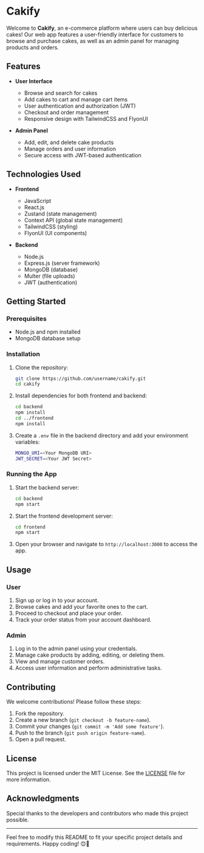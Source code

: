 
# Cakify

Welcome to **Cakify**, an e-commerce platform where users can buy delicious cakes! Our web app features a user-friendly interface for customers to browse and purchase cakes, as well as an admin panel for managing products and orders.

## Features

- **User Interface**
  - Browse and search for cakes
  - Add cakes to cart and manage cart items
  - User authentication and authorization (JWT)
  - Checkout and order management
  - Responsive design with TailwindCSS and FlyonUI

- **Admin Panel**
  - Add, edit, and delete cake products
  - Manage orders and user information
  - Secure access with JWT-based authentication

## Technologies Used

- **Frontend**
  - JavaScript
  - React.js
  - Zustand (state management)
  - Context API (global state management)
  - TailwindCSS (styling)
  - FlyonUI (UI components)

- **Backend**
  - Node.js
  - Express.js (server framework)
  - MongoDB (database)
  - Multer (file uploads)
  - JWT (authentication)

## Getting Started

### Prerequisites

- Node.js and npm installed
- MongoDB database setup

### Installation

1. Clone the repository:
   ```sh
   git clone https://github.com/username/cakify.git
   cd cakify
   ```

2. Install dependencies for both frontend and backend:
   ```sh
   cd backend
   npm install
   cd ../frontend
   npm install
   ```

3. Create a `.env` file in the backend directory and add your environment variables:
   ```sh
   MONGO_URI=<Your MongoDB URI>
   JWT_SECRET=<Your JWT Secret>
   ```

### Running the App

1. Start the backend server:
   ```sh
   cd backend
   npm start
   ```

2. Start the frontend development server:
   ```sh
   cd frontend
   npm start
   ```

3. Open your browser and navigate to `http://localhost:3000` to access the app.

## Usage

### User

1. Sign up or log in to your account.
2. Browse cakes and add your favorite ones to the cart.
3. Proceed to checkout and place your order.
4. Track your order status from your account dashboard.

### Admin

1. Log in to the admin panel using your credentials.
2. Manage cake products by adding, editing, or deleting them.
3. View and manage customer orders.
4. Access user information and perform administrative tasks.

## Contributing

We welcome contributions! Please follow these steps:

1. Fork the repository.
2. Create a new branch (`git checkout -b feature-name`).
3. Commit your changes (`git commit -m 'Add some feature'`).
4. Push to the branch (`git push origin feature-name`).
5. Open a pull request.

## License

This project is licensed under the MIT License. See the [LICENSE](LICENSE) file for more information.

## Acknowledgments

Special thanks to the developers and contributors who made this project possible.

---

Feel free to modify this README to fit your specific project details and requirements. Happy coding! 😊🍰
